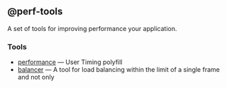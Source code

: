 @perf-tools
-----------
A set of tools for improving performance your application.


### Tools

 - [performance](./performance/) — User Timing polyfill
 - [balancer](./balancer/) — A tool for load balancing within the limit of a single frame and not only
